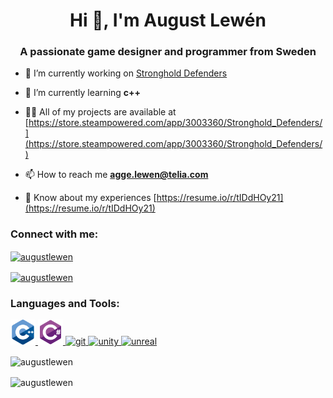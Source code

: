 <h1 align="center">Hi 👋, I'm August Lewén</h1>
<h3 align="center">A passionate game designer and programmer from Sweden</h3>

- 🔭 I’m currently working on [Stronghold Defenders](https://store.steampowered.com/app/3003360/Stronghold_Defenders/)

- 🌱 I’m currently learning **c++**

- 👨‍💻 All of my projects are available at [https://store.steampowered.com/app/3003360/Stronghold_Defenders/](https://store.steampowered.com/app/3003360/Stronghold_Defenders/)

- 📫 How to reach me **agge.lewen@telia.com**

- 📄 Know about my experiences [https://resume.io/r/tIDdHOy21](https://resume.io/r/tIDdHOy21)

<h3 align="left">Connect with me:</h3>
<p align="left">
<a href="https://www.linkedin.com/in/augustlewen" target="blank"><img align="center" src="https://raw.githubusercontent.com/rahuldkjain/github-profile-readme-generator/master/src/images/icons/Social/linkedin.svg" alt="augustlewen" height="30" width="40" /></a>
</p>
<a href="https://www.youtube.com/c/augustlewen" target="blank"><img align="center" src="https://raw.githubusercontent.com/rahuldkjain/github-profile-readme-generator/master/src/images/icons/Social/youtube.svg" alt="augustlewen" height="30" width="40" /></a>
</p>


<h3 align="left">Languages and Tools:</h3>
<p align="left"> <a href="https://www.w3schools.com/cpp/" target="_blank" rel="noreferrer"> <img src="https://raw.githubusercontent.com/devicons/devicon/master/icons/cplusplus/cplusplus-original.svg" alt="cplusplus" width="40" height="40"/> </a> <a href="https://www.w3schools.com/cs/" target="_blank" rel="noreferrer"> <img src="https://raw.githubusercontent.com/devicons/devicon/master/icons/csharp/csharp-original.svg" alt="csharp" width="40" height="40"/> </a> <a href="https://git-scm.com/" target="_blank" rel="noreferrer"> <img src="https://www.vectorlogo.zone/logos/git-scm/git-scm-icon.svg" alt="git" width="40" height="40"/> </a> <a href="https://unity.com/" target="_blank" rel="noreferrer"> <img src="https://www.vectorlogo.zone/logos/unity3d/unity3d-icon.svg" alt="unity" width="40" height="40"/> </a> <a href="https://unrealengine.com/" target="_blank" rel="noreferrer"> <img src="https://raw.githubusercontent.com/kenangundogan/fontisto/036b7eca71aab1bef8e6a0518f7329f13ed62f6b/icons/svg/brand/unreal-engine.svg" alt="unreal" width="40" height="40"/> </a> </p>

<p><img align="center" src="https://github-readme-stats.vercel.app/api/top-langs?username=augustlewen&show_icons=true&theme=dark&locale=en&layout=compact" alt="augustlewen" /></p>

<p><img align="center" src="https://github-readme-streak-stats.herokuapp.com/?user=augustlewen&theme=dark" alt="augustlewen" /></p>
